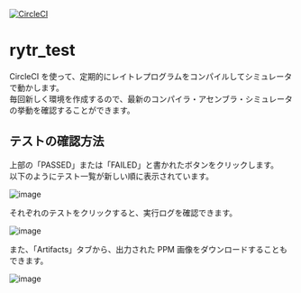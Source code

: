 [![CircleCI](https://circleci.com/gh/cpuex-19-6/rytr_test.svg?style=svg)](https://circleci.com/gh/cpuex-19-6/rytr_test)

# rytr_test
 
CircleCI を使って、定期的にレイトレプログラムをコンパイルしてシミュレータで動かします。  
毎回新しく環境を作成するので、最新のコンパイラ・アセンブラ・シミュレータの挙動を確認することができます。

## テストの確認方法

上部の「PASSED」または「FAILED」と書かれたボタンをクリックします。  
以下のようにテスト一覧が新しい順に表示されています。

![image](https://user-images.githubusercontent.com/36184621/68778570-b3c28a00-0676-11ea-9c14-533e89c65a74.png)

それぞれのテストをクリックすると、実行ログを確認できます。

![image](https://user-images.githubusercontent.com/36184621/68780290-6bf13200-0679-11ea-9f8f-c12d6913d1bf.png)

また、「Artifacts」タブから、出力された PPM 画像をダウンロードすることもできます。

![image](https://user-images.githubusercontent.com/36184621/68778998-495e1980-0677-11ea-85ef-354217320326.png)